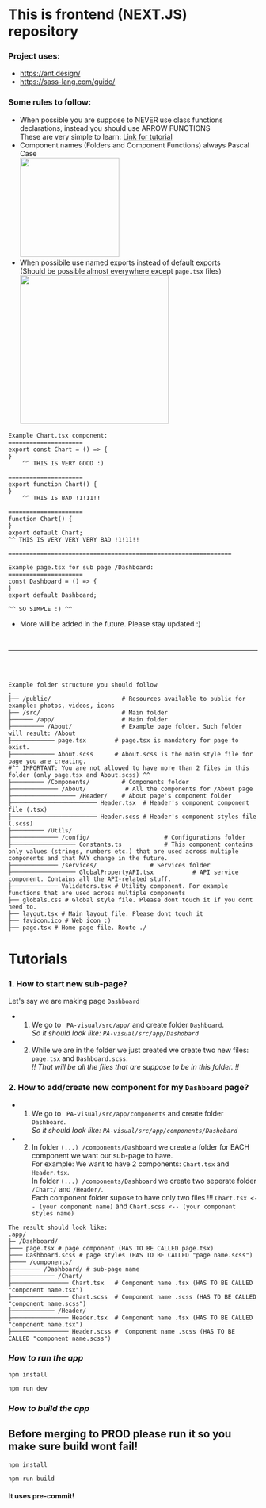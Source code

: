 # This is frontend (NEXT.JS) repository

### Project uses:
 - https://ant.design/
 - https://sass-lang.com/guide/


### Some rules to follow:
- When possible you are suppose to NEVER use class functions declarations, instead you should use ARROW FUNCTIONS
<br/> These are very simple to learn: <a href="https://www.freecodecamp.org/news/the-difference-between-arrow-functions-and-normal-functions/">Link for tutorial</a>
- Component names (Folders and Component Functions) always Pascal Case<br/>
<img src="https://khalilstemmler.com/img/blog/camel-snake-pascal-case/camel-case-snake-case-pascal-case.png" height=200/><br/>
- When possibile use named exports instead of default exports
<br/>(Should be possible almost everywhere except ```page.tsx``` files)
<br/><img src="https://media.dev.to/cdn-cgi/image/width=1600,height=900,fit=cover,gravity=auto,format=auto/https%3A%2F%2Fdev-to-uploads.s3.amazonaws.com%2Fi%2Fs82i6fitzwlcc9k700uh.png" height="300"/>
```
Example Chart.tsx component:
=====================
export const Chart = () => {
}
    ^^ THIS IS VERY GOOD :) 

=====================
export function Chart() {
}
    ^^ THIS IS BAD !1!11!!

=====================
function Chart() {
}
export default Chart;
^^ THIS IS VERY VERY VERY BAD !1!11!!

===============================================================

Example page.tsx for sub page /Dashboard:
=====================
const Dashboard = () => {
}
export default Dashboard;

^^ SO SIMPLE :) ^^

```

- More will be added in the future. Please stay updated :)
<br/>
<hr/>
<br/>
<br/>

```
Example folder structure you should follow
.
├── /public/                    # Resources available to public for example: photos, videos, icons
├── /src/                       # Main folder
├────── /app/                   # Main folder
├───────── /About/              # Example page folder. Such folder will result: /About
├──────────── page.tsx        # page.tsx is mandatory for page to exist.
├──────────── About.scss      # About.scss is the main style file for page you are creating.
#^^ IMPORTANT: You are not allowed to have more than 2 files in this folder (only page.tsx and About.scss) ^^
├───────── /Components/         # Components folder
├───────────── /About/           # All the components for /About page
├────────────────── /Header/    # About page's component folder
├──────────────────────── Header.tsx  # Header's component component file (.tsx)
├──────────────────────── Header.scss # Header's component styles file (.scss)
├───────── /Utils/
├───────────── /config/                     # Configurations folder
├────────────────── Constants.ts            # This component contains only values (strings, numbers etc.) that are used across multiple components and that MAY change in the future.
├───────────── /services/               # Services folder
├────────────────── GlobalPropertyAPI.tsx           # API service component. Contains all the API-related stuff.
├───────────── Validators.tsx # Utility component. For example functions that are used across multiple components
├── globals.css # Global style file. Please dont touch it if you dont need to.
├── layout.tsx # Main layout file. Please dont touch it
├── favicon.ico # Web icon :)
├── page.tsx # Home page file. Route ./ 
```
# Tutorials
### 1. How to start new sub-page?
Let's say we are making page ```Dashboard```

- 1. We go to ``` PA-visual/src/app/``` and create folder ```Dashboard```.<br/>*So it should look like: ```PA-visual/src/app/Dashobard```*
- 2. While we are in the folder we just created we create two new files: ```page.tsx``` and ```Dashboard.scss```.
<br/>*!! That will be all the files that are suppose to be in this folder. !!*


### 2. How to add/create new component for my ```Dashboard``` page?
- 1. We go to ``` PA-visual/src/app/components``` and create folder ```Dashboard```.<br/>*So it should look like: ```PA-visual/src/app/components/Dashobard```*
- 2. In folder ```(...) /components/Dashboard``` we create a folder for EACH component we want our sub-page to have.<br/> For example: We want to have 2 components: ```Chart.tsx``` and ```Header.tsx```.<br/>
In folder ```(...) /components/Dashboard``` we create two seperate folder ```/Chart/``` and ```/Header/```.<br/>
Each component folder supose to have only two files !!! ```Chart.tsx <-- (your component name)``` and ```Chart.scss <-- (your component styles name)```<br/>
```
The result should look like:
.app/
├─ /Dashboard/
├─── page.tsx # page component (HAS TO BE CALLED page.tsx)
├─── Dashboard.scss # page styles (HAS TO BE CALLED "page name.scss")
├──── /components/
├──────── /Dashboard/ # sub-page name 
├──────────── /Chart/
├──────────────── Chart.tsx   # Component name .tsx (HAS TO BE CALLED "component name.tsx")
├──────────────── Chart.scss  # Component name .scss (HAS TO BE CALLED "component name.scss")
├──────────── /Header/
├──────────────── Header.tsx  # Component name .tsx (HAS TO BE CALLED "component name.tsx")
├──────────────── Header.scss #  Component name .scss (HAS TO BE CALLED "component name.scss")
```


### _How to run the app_

```
npm install
```

```
npm run dev
```

### _How to build the app_
## Before merging to PROD please run it so you make sure build wont fail!

```
npm install
```

```
npm run build
```



#### It uses pre-commit!